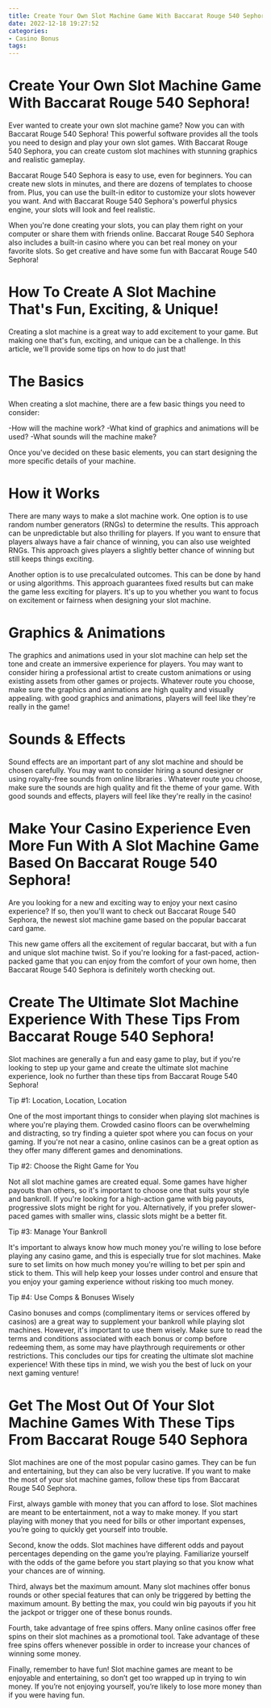 ```yaml
---
title: Create Your Own Slot Machine Game With Baccarat Rouge 540 Sephora!
date: 2022-12-18 19:27:52
categories:
- Casino Bonus
tags:
---
```



#  Create Your Own Slot Machine Game With Baccarat Rouge 540 Sephora!

Ever wanted to create your own slot machine game? Now you can with Baccarat Rouge 540 Sephora! This powerful software provides all the tools you need to design and play your own slot games. With Baccarat Rouge 540 Sephora, you can create custom slot machines with stunning graphics and realistic gameplay.

Baccarat Rouge 540 Sephora is easy to use, even for beginners. You can create new slots in minutes, and there are dozens of templates to choose from. Plus, you can use the built-in editor to customize your slots however you want. And with Baccarat Rouge 540 Sephora's powerful physics engine, your slots will look and feel realistic.

When you're done creating your slots, you can play them right on your computer or share them with friends online. Baccarat Rouge 540 Sephora also includes a built-in casino where you can bet real money on your favorite slots. So get creative and have some fun with Baccarat Rouge 540 Sephora!

#  How To Create A Slot Machine That's Fun, Exciting, & Unique!

Creating a slot machine is a great way to add excitement to your game. But making one that's fun, exciting, and unique can be a challenge. In this article, we'll provide some tips on how to do just that!

# The Basics

When creating a slot machine, there are a few basic things you need to consider:

-How will the machine work?
-What kind of graphics and animations will be used?
-What sounds will the machine make?

Once you've decided on these basic elements, you can start designing the more specific details of your machine.

# How it Works

There are many ways to make a slot machine work. One option is to use random number generators (RNGs) to determine the results. This approach can be unpredictable but also thrilling for players. If you want to ensure that players always have a fair chance of winning, you can also use weighted RNGs. This approach gives players a slightly better chance of winning but still keeps things exciting.

Another option is to use precalculated outcomes. This can be done by hand or using algorithms. This approach guarantees fixed results but can make the game less exciting for players. It's up to you whether you want to focus on excitement or fairness when designing your slot machine.

# Graphics & Animations

The graphics and animations used in your slot machine can help set the tone and create an immersive experience for players. You may want to consider hiring a professional artist to create custom animations or using existing assets from other games or projects. Whatever route you choose, make sure the graphics and animations are high quality and visually appealing.
 with good graphics and animations, players will feel like they're really in the game!

 # Sounds & Effects
Sound effects are an important part of any slot machine and should be chosen carefully. You may want to consider hiring a sound designer or using royalty-free sounds from online libraries . Whatever route you choose, make sure the sounds are high quality and fit the theme of your game. With good sounds and effects, players will feel like they're really in the casino!

#  Make Your Casino Experience Even More Fun With A Slot Machine Game Based On Baccarat Rouge 540 Sephora!

Are you looking for a new and exciting way to enjoy your next casino experience? If so, then you'll want to check out Baccarat Rouge 540 Sephora, the newest slot machine game based on the popular baccarat card game.

This new game offers all the excitement of regular baccarat, but with a fun and unique slot machine twist. So if you're looking for a fast-paced, action-packed game that you can enjoy from the comfort of your own home, then Baccarat Rouge 540 Sephora is definitely worth checking out.

#  Create The Ultimate Slot Machine Experience With These Tips From Baccarat Rouge 540 Sephora!

Slot machines are generally a fun and easy game to play, but if you're looking to step up your game and create the ultimate slot machine experience, look no further than these tips from Baccarat Rouge 540 Sephora!

Tip #1: Location, Location, Location

One of the most important things to consider when playing slot machines is where you're playing them. Crowded casino floors can be overwhelming and distracting, so try finding a quieter spot where you can focus on your gaming. If you're not near a casino, online casinos can be a great option as they offer many different games and denominations.

Tip #2: Choose the Right Game for You

Not all slot machine games are created equal. Some games have higher payouts than others, so it's important to choose one that suits your style and bankroll. If you're looking for a high-action game with big payouts, progressive slots might be right for you. Alternatively, if you prefer slower-paced games with smaller wins, classic slots might be a better fit.

Tip #3: Manage Your Bankroll

It's important to always know how much money you're willing to lose before playing any casino game, and this is especially true for slot machines. Make sure to set limits on how much money you're willing to bet per spin and stick to them. This will help keep your losses under control and ensure that you enjoy your gaming experience without risking too much money.

Tip #4: Use Comps & Bonuses Wisely



Casino bonuses and comps (complimentary items or services offered by casinos) are a great way to supplement your bankroll while playing slot machines. However, it's important to use them wisely. Make sure to read the terms and conditions associated with each bonus or comp before redeeming them, as some may have playthrough requirements or other restrictions. 
This concludes our tips for creating the ultimate slot machine experience! With these tips in mind, we wish you the best of luck on your next gaming venture!

#  Get The Most Out Of Your Slot Machine Games With These Tips From Baccarat Rouge 540 Sephora



Slot machines are one of the most popular casino games. They can be fun and entertaining, but they can also be very lucrative. If you want to make the most of your slot machine games, follow these tips from Baccarat Rouge 540 Sephora.

First, always gamble with money that you can afford to lose. Slot machines are meant to be entertainment, not a way to make money. If you start playing with money that you need for bills or other important expenses, you’re going to quickly get yourself into trouble.

Second, know the odds. Slot machines have different odds and payout percentages depending on the game you’re playing. Familiarize yourself with the odds of the game before you start playing so that you know what your chances are of winning.

Third, always bet the maximum amount. Many slot machines offer bonus rounds or other special features that can only be triggered by betting the maximum amount. By betting the max, you could win big payouts if you hit the jackpot or trigger one of these bonus rounds.

Fourth, take advantage of free spins offers. Many online casinos offer free spins on their slot machines as a promotional tool. Take advantage of these free spins offers whenever possible in order to increase your chances of winning some money.

Finally, remember to have fun! Slot machine games are meant to be enjoyable and entertaining, so don’t get too wrapped up in trying to win money. If you’re not enjoying yourself, you’re likely to lose more money than if you were having fun.